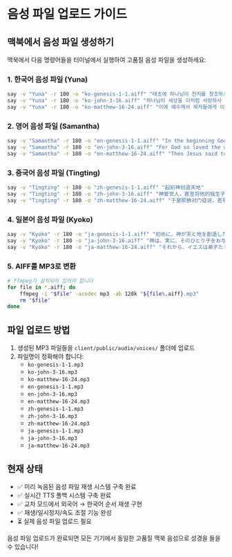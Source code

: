 # 음성 파일 업로드 가이드

## 맥북에서 음성 파일 생성하기

맥북에서 다음 명령어들을 터미널에서 실행하여 고품질 음성 파일을 생성하세요:

### 1. 한국어 음성 파일 (Yuna)
```bash
say -v "Yuna" -r 180 -o "ko-genesis-1-1.aiff" "태초에 하나님이 천지를 창조하시니라"
say -v "Yuna" -r 180 -o "ko-john-3-16.aiff" "하나님이 세상을 이처럼 사랑하사 독생자를 주셨으니 이는 그를 믿는 자마다 멸망하지 않고 영생을 얻게 하려 하심이라"
say -v "Yuna" -r 180 -o "ko-matthew-16-24.aiff" "이에 예수께서 제자들에게 이르시되 누구든지 나를 따라오려거든 자기를 부인하고 자기 십자가를 지고 나를 따를 것이니라"
```

### 2. 영어 음성 파일 (Samantha)
```bash
say -v "Samantha" -r 180 -o "en-genesis-1-1.aiff" "In the beginning God created the heavens and the earth."
say -v "Samantha" -r 180 -o "en-john-3-16.aiff" "For God so loved the world that he gave his one and only Son, that whoever believes in him shall not perish but have eternal life."
say -v "Samantha" -r 180 -o "en-matthew-16-24.aiff" "Then Jesus said to his disciples, Whoever wants to be my disciple must deny themselves and take up their cross and follow me."
```

### 3. 중국어 음성 파일 (Tingting)
```bash
say -v "Tingting" -r 180 -o "zh-genesis-1-1.aiff" "起初神创造天地"
say -v "Tingting" -r 180 -o "zh-john-3-16.aiff" "神爱世人，甚至将他的独生子赐给他们，叫一切信他的，不至灭亡，反得永生"
say -v "Tingting" -r 180 -o "zh-matthew-16-24.aiff" "于是耶稣对门徒说，若有人要跟从我，就当舍己，背起他的十字架，来跟从我"
```

### 4. 일본어 음성 파일 (Kyoko)
```bash
say -v "Kyoko" -r 180 -o "ja-genesis-1-1.aiff" "初めに、神が天と地を創造した"
say -v "Kyoko" -r 180 -o "ja-john-3-16.aiff" "神は、実に、そのひとり子をお与えになったほどに、世を愛された。それは御子を信じる者が、ひとりとして滅びることなく、永遠のいのちを持つためである"
say -v "Kyoko" -r 180 -o "ja-matthew-16-24.aiff" "それから、イエスは弟子たちに言われた。だれでもわたしについて来たいと思うなら、自分を捨て、自分の十字架を負い、そしてわたしについて来なさい"
```

### 5. AIFF를 MP3로 변환
```bash
# ffmpeg가 설치되어 있어야 합니다
for file in *.aiff; do
    ffmpeg -i "$file" -acodec mp3 -ab 128k "${file%.aiff}.mp3"
    rm "$file"
done
```

## 파일 업로드 방법

1. 생성된 MP3 파일들을 `client/public/audio/voices/` 폴더에 업로드
2. 파일명이 정확해야 합니다:
   - `ko-genesis-1-1.mp3`
   - `ko-john-3-16.mp3`
   - `ko-matthew-16-24.mp3`
   - `en-genesis-1-1.mp3`
   - `en-john-3-16.mp3`
   - `en-matthew-16-24.mp3`
   - `zh-genesis-1-1.mp3`
   - `zh-john-3-16.mp3`
   - `zh-matthew-16-24.mp3`
   - `ja-genesis-1-1.mp3`
   - `ja-john-3-16.mp3`
   - `ja-matthew-16-24.mp3`

## 현재 상태

- ✅ 미리 녹음된 음성 파일 재생 시스템 구축 완료
- ✅ 실시간 TTS 폴백 시스템 구축 완료
- ✅ 교차 모드에서 외국어 → 한국어 순서 재생 구현
- ✅ 재생/일시정지/속도 조절 기능 완성
- ⏳ 실제 음성 파일 업로드 필요

음성 파일 업로드가 완료되면 모든 기기에서 동일한 고품질 맥북 음성으로 성경을 들을 수 있습니다!